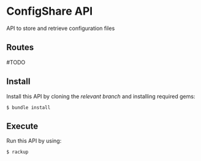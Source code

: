 # ConfigShare API

API to store and retrieve configuration files

## Routes

#TODO

## Install

Install this API by cloning the *relevant branch* and installing required gems:

    $ bundle install

## Execute

Run this API by using:

    $ rackup
